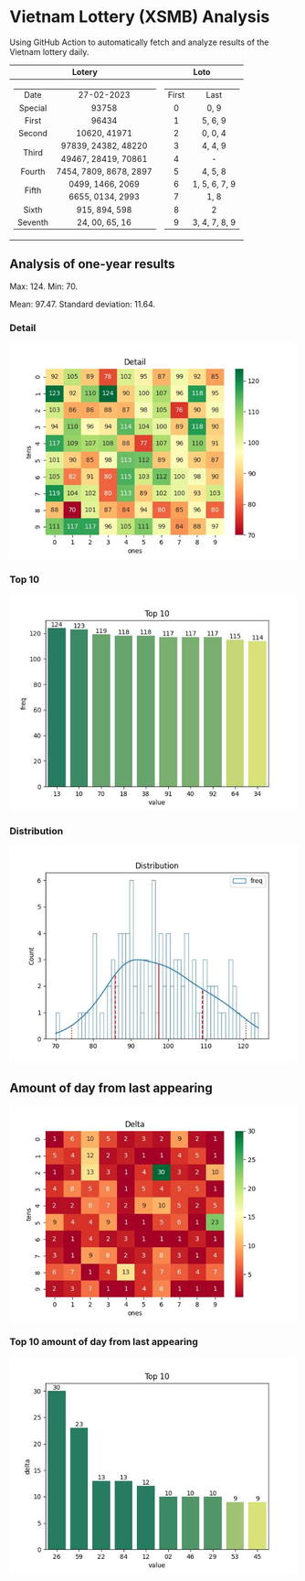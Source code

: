 # Vietnam Lottery (XSMB) Analysis

Using GitHub Action to automatically fetch and analyze results of the Vietnam lottery daily.

| Lotery      | Loto |
| :-----------: | :-----------: |
| <table><tr><td>Date</td><td>27-02-2023</td></tr><tr><td>Special</td><td>93758</td></tr><tr><td>First</td><td>96434</td></tr><tr><td>Second</td><td>10620, 41971</td></tr><tr><td rowspan="2">Third</td><td>97839, 24382, 48220</td></tr><tr><td>49467, 28419, 70861</td></tr><tr><td>Fourth</td><td>7454, 7809, 8678, 2897</td></tr><tr><td rowspan="2">Fifth</td><td>0499, 1466, 2069</td></tr><tr><td>6655, 0134, 2993</td></tr><tr><td>Sixth</td><td>915, 894, 598</td></tr><tr><td>Seventh</td><td>24, 00, 65, 16</td></tr></table> | <table><tr><td>First</td><td>Last</td></tr><tr><td>0</td><td>0, 9</td></tr><tr><td>1</td><td>5, 6, 9</td></tr><tr><td>2</td><td>0, 0, 4</td></tr><tr><td>3</td><td>4, 4, 9</td></tr><tr><td>4</td><td>-</td></tr><tr><td>5</td><td>4, 5, 8</td></tr><tr><td>6</td><td>1, 5, 6, 7, 9</td></tr><tr><td>7</td><td>1, 8</td></tr><tr><td>8</td><td>2</td></tr><tr><td>9</td><td>3, 4, 7, 8, 9</td></tr></table> |

<h2>Analysis of one-year results</h2>

Max: 124. Min: 70.

Mean: 97.47. Standard deviation: 11.64.

<h3>Detail</h3>

![Detail](images/heatmap.jpg)

<h3>Top 10</h3>

![Top 10](images/top-10.jpg)

<h3>Distribution</h3>

![Distribution](images/distribution.jpg)

<h2>Amount of day from last appearing</h2>

![Delta](images/delta.jpg)

<h3>Top 10 amount of day from last appearing</h3>

![Delta top 10](images/delta_top_10.jpg)